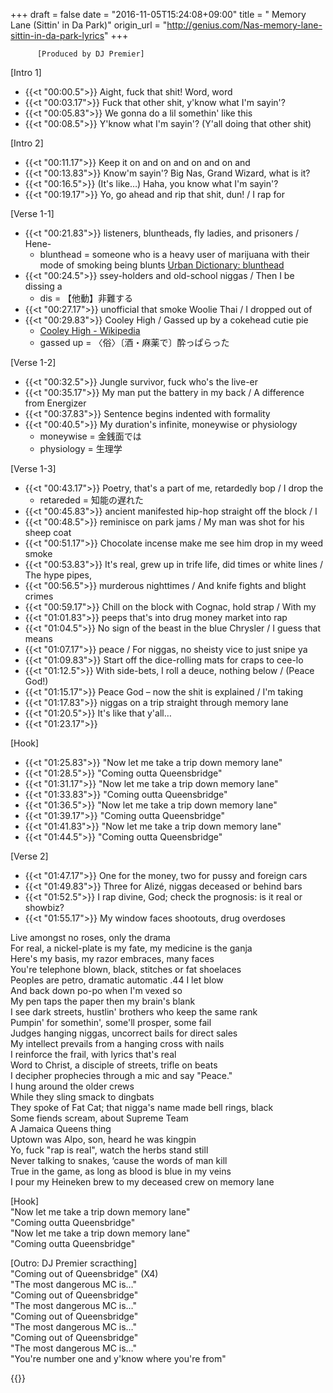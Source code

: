 +++
draft = false
date = "2016-11-05T15:24:08+09:00"
title = " Memory Lane (Sittin' in Da Park)"
origin_url = "http://genius.com/Nas-memory-lane-sittin-in-da-park-lyrics"
+++
  
            
          [Produced by DJ Premier]  
  
[Intro 1]  

* {{<t "00:00.5">}} Aight, fuck that shit! Word, word  
* {{<t "00:03.17">}} Fuck that other shit, y'know what I'm sayin'?  
* {{<t "00:05.83">}} We gonna do a lil somethin' like this  
* {{<t "00:08.5">}} Y'know what I'm sayin'?  (Y'all doing that other shit)  

[Intro 2]  

* {{<t "00:11.17">}} Keep it on and on and on and on and  
* {{<t "00:13.83">}} Know'm sayin'? Big Nas, Grand Wizard, what is it?  
* {{<t "00:16.5">}} (It's like…) Haha, you know what I'm sayin'?  
* {{<t "00:19.17">}} Yo, go ahead and rip that shit, dun! / I rap for 
  
[Verse 1-1]  

* {{<t "00:21.83">}} listeners, bluntheads, fly ladies, and prisoners / Hene- 
    * blunthead = someone who is a heavy user of marijuana with their mode of smoking being blunts [Urban Dictionary: blunthead](http://www.urbandictionary.com/define.php?term=blunthead)
* {{<t "00:24.5">}} ssey-holders and old-school niggas / Then I be dissing a 
    * dis = 【他動】非難する
* {{<t "00:27.17">}} unofficial that smoke Woolie Thai / I dropped out of 
* {{<t "00:29.83">}} Cooley High / Gassed up by a cokehead cutie pie  
    * [Cooley High - Wikipedia](https://en.wikipedia.org/wiki/Cooley_High)
    * gassed up = 〈俗〉〔酒・麻薬で〕酔っぱらった

[Verse 1-2]  

* {{<t "00:32.5">}} Jungle survivor, fuck who's the live-er  
* {{<t "00:35.17">}} My man put the battery in my back / A difference from Energizer  
* {{<t "00:37.83">}} Sentence begins indented with formality  
* {{<t "00:40.5">}} My duration's infinite, moneywise or physiology  
    * moneywise = 金銭面では
    * physiology = 生理学

[Verse 1-3]  

* {{<t "00:43.17">}} Poetry, that's a part of me, retardedly bop / I drop the
    * retareded = 知能の遅れた
* {{<t "00:45.83">}} ancient manifested hip-hop straight off the block / I
* {{<t "00:48.5">}} reminisce on park jams / My man was shot for his sheep coat  
* {{<t "00:51.17">}} Chocolate incense make me see him drop in my weed smoke  
* {{<t "00:53.83">}} It's real, grew up in trife life, did times or white lines / The hype pipes,
* {{<t "00:56.5">}} murderous nighttimes / And knife fights and blight crimes  
* {{<t "00:59.17">}} Chill on the block with Cognac, hold strap / With my 
* {{<t "01:01.83">}} peeps that's into drug money market into rap  
* {{<t "01:04.5">}} No sign of the beast in the blue Chrysler / I guess that means
* {{<t "01:07.17">}} peace / For niggas, no sheisty vice to just snipe ya  
* {{<t "01:09.83">}} Start off the dice-rolling mats for craps to cee-lo  
* {{<t "01:12.5">}} With side-bets, I roll a deuce, nothing below / (Peace God!)
* {{<t "01:15.17">}} Peace God – now the shit is explained / I'm taking 
* {{<t "01:17.83">}} niggas on a trip straight through memory lane  
* {{<t "01:20.5">}} It's like that y'all…  
* {{<t "01:23.17">}}
  
[Hook]  

* {{<t "01:25.83">}} "Now let me take a trip down memory lane"  
* {{<t "01:28.5">}} "Coming outta Queensbridge"  
* {{<t "01:31.17">}} "Now let me take a trip down memory lane"  
* {{<t "01:33.83">}} "Coming outta Queensbridge"  
* {{<t "01:36.5">}} "Now let me take a trip down memory lane"  
* {{<t "01:39.17">}} "Coming outta Queensbridge"  
* {{<t "01:41.83">}} "Now let me take a trip down memory lane"  
* {{<t "01:44.5">}} "Coming outta Queensbridge"  
  
[Verse 2]  

* {{<t "01:47.17">}} One for the money, two for pussy and foreign cars  
* {{<t "01:49.83">}} Three for Alizé, niggas deceased or behind bars  
* {{<t "01:52.5">}} I rap divine, God; check the prognosis: is it real or showbiz?  
* {{<t "01:55.17">}} My window faces shootouts, drug overdoses  

Live amongst no roses, only the drama  
For real, a nickel-plate is my fate, my medicine is the ganja  
Here's my basis, my razor embraces, many faces  
You're telephone blown, black, stitches or fat shoelaces  
Peoples are petro, dramatic automatic .44 I let blow  
And back down po-po when I'm vexed so  
My pen taps the paper then my brain's blank  
I see dark streets, hustlin' brothers who keep the same rank  
Pumpin' for somethin', some'll prosper, some fail  
Judges hanging niggas, uncorrect bails for direct sales  
My intellect prevails from a hanging cross with nails  
I reinforce the frail, with lyrics that's real  
Word to Christ, a disciple of streets, trifle on beats  
I decipher prophecies through a mic and say "Peace."  
I hung around the older crews  
While they sling smack to dingbats  
They spoke of Fat Cat; that nigga's name made bell rings, black  
Some fiends scream, about Supreme Team  
A Jamaica Queens thing  
Uptown was Alpo, son, heard he was kingpin  
Yo, fuck "rap is real", watch the herbs stand still  
Never talking to snakes, ‘cause the words of man kill  
True in the game, as long as blood is blue in my veins  
I pour my Heineken brew to my deceased crew on memory lane  
  
[Hook]  
"Now let me take a trip down memory lane"  
"Coming outta Queensbridge"  
"Now let me take a trip down memory lane"  
"Coming outta Queensbridge"  
  
[Outro: DJ Premier scracthing]  
"Coming out of Queensbridge" (X4)  
"The most dangerous MC is…"  
"Coming out of Queensbridge"  
"The most dangerous MC is…"  
"Coming out of Queensbridge"  
"The most dangerous MC is…"  
"Coming out of Queensbridge"  
"The most dangerous MC is…"  
"You're number one and y'know where you're from"  
  
  
            
        

{{<y JXBFG2vsyCM>}}
